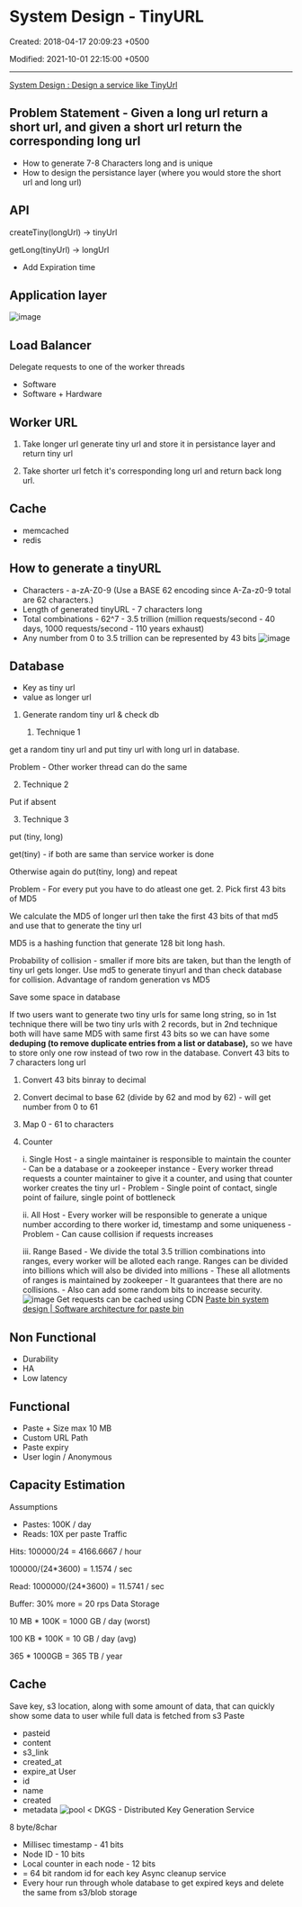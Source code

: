 # System Design - TinyURL

Created: 2018-04-17 20:09:23 +0500

Modified: 2021-10-01 22:15:00 +0500

---

[System Design : Design a service like TinyUrl](https://www.youtube.com/watch?v=fMZMm_0ZhK4)

## Problem Statement - Given a long url return a short url, and given a short url return the corresponding long url

- How to generate 7-8 Characters long and is unique
- How to design the persistance layer (where you would store the short url and long url)

## API

createTiny(longUrl) -> tinyUrl

getLong(tinyUrl) -> longUrl

- Add Expiration time

## Application layer

![image](media/System-Design---TinyURL-image1.png)

## Load Balancer

Delegate requests to one of the worker threads

- Software
- Software + Hardware

## Worker URL

1. Take longer url generate tiny url and store it in persistance layer and return tiny url

2. Take shorter url fetch it's corresponding long url and return back long url.

## Cache

- memcached
- redis

## How to generate a tinyURL

- Characters - a-zA-Z0-9 (Use a BASE 62 encoding since A-Za-z0-9 total are 62 characters.)
- Length of generated tinyURL - 7 characters long
- Total combinations - 62^7 - 3.5 trillion (million requests/second - 40 days, 1000 requests/second - 110 years exhaust)
- Any number from 0 to 3.5 trillion can be represented by 43 bits
![image](media/System-Design---TinyURL-image2.png)

## Database

- Key as tiny url
- value as longer url

1. Generate random tiny url & check db

    1. Technique 1

get a random tiny url and put tiny url with long url in database.

Problem - Other worker thread can do the same

2. Technique 2

Put if absent

3. Technique 3

put (tiny, long)

get(tiny) - if both are same than service worker is done

Otherwise again do put(tiny, long) and repeat

Problem - For every put you have to do atleast one get.
2.  Pick first 43 bits of MD5

We calculate the MD5 of longer url then take the first 43 bits of that md5 and use that to generate the tiny url

MD5 is a hashing function that generate 128 bit long hash.

Probability of collision - smaller if more bits are taken, but than the length of tiny url gets longer.
Use md5 to generate tinyurl and than check database for collision.
Advantage of random generation vs MD5

Save some space in database

If two users want to generate two tiny urls for same long string, so in 1st technique there will be two tiny urls with 2 records, but in 2nd technique both will have same MD5 with same first 43 bits so we can have some **deduping (to remove duplicate entries from a list or database),** so we have to store only one row instead of two row in the database.
Convert 43 bits to 7 characters long url

1. Convert 43 bits binray to decimal

2. Convert decimal to base 62 (divide by 62 and mod by 62) - will get number from 0 to 61

3. Map 0 - 61 to characters
3. Counter

    i.  Single Host
        -   a single maintainer is responsible to maintain the counter
        -   Can be a database or a zookeeper instance
        -   Every worker thread requests a counter maintainer to give it a counter, and using that counter worker creates the tiny url
        -   Problem - Single point of contact, single point of failure, single point of bottleneck

    ii. All Host
        -   Every worker will be responsible to generate a unique number according to there worker id, timestamp and some uniqueness
        -   Problem - Can cause collision if requests increases

    iii. Range Based
         -   We divide the total 3.5 trillion combinations into ranges, every worker will be alloted each range. Ranges can be divided into billions which will also be divided into millions
         -   These all allotments of ranges is maintained by zookeeper
         -   It guarantees that there are no collisions.
         -   Also can add some random bits to increase security.
![image](media/System-Design---TinyURL-image3.png)
Get requests can be cached using CDN
[Paste bin system design | Software architecture for paste bin](https://www.youtube.com/watch?v=josjRSBqEBI)

## Non Functional

- Durability
- HA
- Low latency

## Functional

- Paste + Size max 10 MB
- Custom URL Path
- Paste expiry
- User login / Anonymous

## Capacity Estimation

Assumptions

- Pastes: 100K / day
- Reads: 10X per paste
Traffic

Hits: 100000/24 = 4166.6667 / hour

100000/(24*3600) = 1.1574 / sec

Read: 1000000/(24*3600) = 11.5741 / sec

Buffer: 30% more = 20 rps
Data Storage

10 MB * 100K = 1000 GB / day (worst)

100 KB * 100K = 10 GB / day (avg)

365 * 1000GB = 365 TB / year

## Cache

Save key, s3 location, along with some amount of data, that can quickly show some data to user while full data is fetched from s3
Paste

- pasteid
- content
- s3_link
- created_at
- expire_at
User
- id
- name
- created
- metadata
![pool < ](media/System-Design---TinyURL-image4.png)
DKGS - Distributed Key Generation Service

8 byte/8char

- Millisec timestamp - 41 bits
- Node ID - 10 bits
- Local counter in each node - 12 bits
- = 64 bit random id for each key
Async cleanup service
- Every hour run through whole database to get expired keys and delete the same from s3/blob storage
